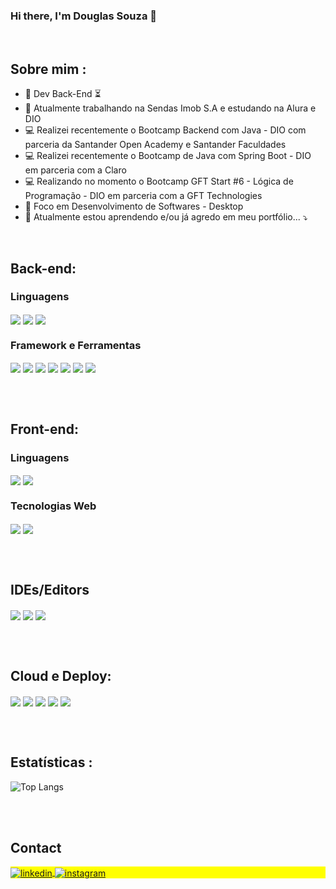 ### Hi there, I'm Douglas Souza 👋  

<!---
devdouglassouza/devdouglassouza is a ✨ special ✨ repository because its `README.md` (this file) appears on your GitHub profile.
You can click the Preview link to take a look at your changes.
- 👋 Hi, I’m @devdouglassouza
- 👀 I’m interested in ...
- 🌱 I’m currently learning ...
- 💞️ I’m looking to collaborate on ...
- 📫 How to reach me ...
- 😄 Pronouns: ...
- ⚡ Fun fact: ...

--->

<br>


## Sobre mim :

- 🚀 Dev Back-End :hourglass_flowing_sand:
- 🔭 Atualmente trabalhando na Sendas Imob S.A e estudando na Alura e DIO
- :computer: Realizei recentemente o Bootcamp Backend com Java - DIO com parceria da Santander Open Academy e Santander Faculdades
- :computer: Realizei recentemente o Bootcamp de Java com Spring Boot - DIO em parceria com a Claro
- :computer: Realizando no momento o Bootcamp GFT Start #6 - Lógica de Programação - DIO em parceria com a GFT Technologies
- 💬 Foco em Desenvolvimento de Softwares - Desktop
- 🌱 Atualmente estou aprendendo e/ou já agredo em meu portfólio... :arrow_heading_down:

<br>

## Back-end:

### Linguagens
<div style="display: inline_block">
  <img align="center" atl ="java" src="https://img.shields.io/badge/java-%23ED8B00.svg?style=for-the-badge&logo=openjdk&logoColor=white"/>
  <img align="center" atl ="js" src="https://img.shields.io/badge/JavaScript-F7DF1E?style=for-the-badge&logo=javascript&logoColor=black"/>
  <img align="center" atl ="kotlin" src="https://img.shields.io/badge/kotlin-%237F52FF.svg?style=for-the-badge&logo=kotlin&logoColor=white"/>
</div>

### Framework e Ferramentas
<div style="display: inline_block">
  <img align="center" atl ="node" src="https://img.shields.io/badge/Node.js-43853D?style=for-the-badge&logo=node.js&logoColor=white"/>
  <img align="center" atl ="spring" src="https://img.shields.io/badge/spring-%236DB33F.svg?style=for-the-badge&logo=spring&logoColor=white"/>
  <img align="center" atl ="mongoDb" src="https://img.shields.io/badge/MongoDB-4EA94B?style=for-the-badge&logo=mongodb&logoColor=white"/>
  <img align="center" atl ="postgreSQL" src="https://img.shields.io/badge/PostgreSQL-316192?style=for-the-badge&logo=postgresql&logoColor=white"/>
  <img align="center" atl ="mySQL" src="https://img.shields.io/badge/MySQL-005C84?style=for-the-badge&logo=mysql&logoColor=white"/>
  <img align="center" atl ="MicrosoftSQLServer" src="https://img.shields.io/badge/Microsoft%20SQL%20Server-CC2927?style=for-the-badge&logo=microsoft%20sql%20server&logoColor=white"/>
  <img align="center" atl ="Figma" src="https://img.shields.io/badge/figma-%23F24E1E.svg?style=for-the-badge&logo=figma&logoColor=white"/>
</div>

<br><br>

## Front-end:

### Linguagens
<div style="display: inline_block">
  <img align="center" atl ="js" src="https://img.shields.io/badge/JavaScript-F7DF1E?style=for-the-badge&logo=javascript&logoColor=black"/>
  <img align="center" atl ="ts" src="https://img.shields.io/badge/TypeScript-007ACC?style=for-the-badge&logo=typescript&logoColor=white"/>
</div>

### Tecnologias Web
<div style="display: inline_block">
  <img align="center" atl ="html" src="https://img.shields.io/badge/HTML5-E34F26?style=for-the-badge&logo=html5&logoColor=white"/>
  <img align="center" atl ="css" src="https://img.shields.io/badge/CSS3-1572B6?style=for-the-badge&logo=css3&logoColor=white"/>
</div>

<br><br>

## IDEs/Editors
<div style="display: inline_block">
  <img align="center" atl ="IntelliJ" src="https://img.shields.io/badge/IntelliJIDEA-000000.svg?style=for-the-badge&logo=intellij-idea&logoColor=white"/>
  <img align="center" atl ="Visual Studio Code]" src="https://img.shields.io/badge/Visual%20Studio%20Code-0078d7.svg?style=for-the-badge&logo=visual-studio-code&logoColor=white"/>
  <img align="center" atl ="Eclipse" src="https://img.shields.io/badge/Eclipse-FE7A16.svg?style=for-the-badge&logo=Eclipse&logoColor=white"/>
</div>

<br><br>

## Cloud e Deploy:
<div style="display: inline_block">
  <img align="center" atl ="vercel" src="https://img.shields.io/badge/Vercel-000000?style=for-the-badge&logo=vercel&logoColor=white"/>
  <img align="center" atl ="chat" src="https://img.shields.io/badge/chatGPT-74aa9c?style=for-the-badge&logo=openai&logoColor=white)"/>
  <img align="center" atl ="github" src="https://img.shields.io/badge/github-%23121011.svg?style=for-the-badge&logo=github&logoColor=white)"/>
  <img align="center" atl ="Swagger" src="https://img.shields.io/badge/-Swagger-%23Clojure?style=for-the-badge&logo=swagger&logoColor=white"/>
  <img align="center" atl ="Azure" src="https://img.shields.io/badge/azure-%230072C6.svg?style=for-the-badge&logo=microsoftazure&logoColor=white"/>
 </div>



<br><br>

## Estatísticas :

<!---
![Top Langs](https://github-readme-stats.vercel.app/api/top-langs/?username=devdouglassouza&layout=donut&theme=dark)
--->
<img src="https://github-readme-stats.vercel.app/api/top-langs/?username=devdouglassouza&layout=compact&theme=dark" alt="Top Langs">

<br><br>

## Contact

<p align="left" style="background:yellow">
<a href="https://www.linkedin.com/in/douglasnsouza/" target="_blank">
  <img align="center" src="https://img.shields.io/badge/-douglasnsouza-05122A?style=flat&logo=linkedin" alt="linkedin"/>
</a>
<a href="https://www.instagram.com/douglas.nsouza" target="_blank">
 <img align="center" src="https://img.shields.io/badge/-douglas.nsouza-05122A?style=flat&logo=instagram" alt="instagram"/>
</a>
</p>
